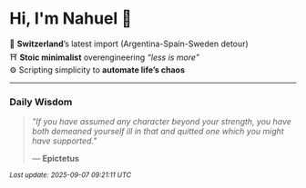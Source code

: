 # Hi, I'm Nahuel :tiger:

📍 **Switzerland**’s latest import (Argentina-Spain-Sweden detour)  
⛩️ **Stoic minimalist** overengineering *“less is more”*  
⚙️ Scripting simplicity to **automate life’s chaos**

---

### Daily Wisdom
> _"If you have assumed any character beyond your strength, you have both demeaned yourself ill in that and quitted one which you might have supported."_  
>
> — **Epictetus**

<sub>*Last update: 2025-09-07 09:21:11 UTC*</sub>

